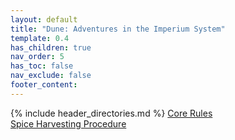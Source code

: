 ```yaml
---
layout: default
title: "Dune: Adventures in the Imperium System"
template: 0.4
has_children: true
nav_order: 5
has_toc: false
nav_exclude: false
footer_content:
---
```


{% include header_directories.md %} 
[Core Rules](Core_Rules.md)  
[Spice Harvesting Procedure](Spice_Harvesting_Procedure.md)  